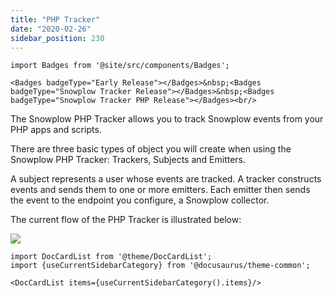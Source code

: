 ```yaml
---
title: "PHP Tracker"
date: "2020-02-26"
sidebar_position: 230
---
```


```mdx-code-block
import Badges from '@site/src/components/Badges';

<Badges badgeType="Early Release"></Badges>&nbsp;<Badges badgeType="Snowplow Tracker Release"></Badges>&nbsp;<Badges badgeType="Snowplow Tracker PHP Release"></Badges><br/>
```

The Snowplow PHP Tracker allows you to track Snowplow events from your PHP apps and scripts.

There are three basic types of object you will create when using the Snowplow PHP Tracker: Trackers, Subjects and Emitters.

A subject represents a user whose events are tracked. A tracker constructs events and sends them to one or more emitters. Each emitter then sends the event to the endpoint you configure, a Snowplow collector.

The current flow of the PHP Tracker is illustrated below:

![](images/php-tracker-flow.png)

```mdx-code-block
import DocCardList from '@theme/DocCardList';
import {useCurrentSidebarCategory} from '@docusaurus/theme-common';

<DocCardList items={useCurrentSidebarCategory().items}/>
```
